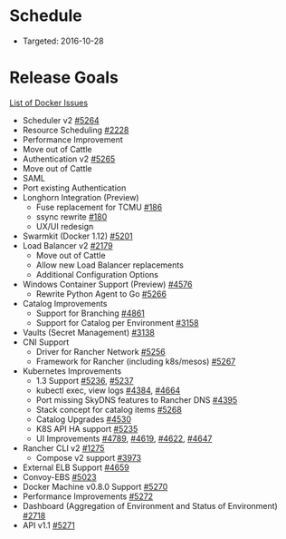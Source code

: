 # Schedule

* Targeted: 2016-10-28

# Release Goals

[List of Docker Issues](https://github.com/rancher/rancher/issues?q=is%3Aopen+label%3Akind%2F1.2-feature+milestone%3A%22Release+1.2.0%22)

* Scheduler v2 [#5264](https://github.com/rancher/rancher/issues/5264)
 * Resource Scheduling [#2228](https://github.com/rancher/rancher/issues/2228)
 * Performance Improvement
 * Move out of Cattle
* Authentication v2 [#5265](https://github.com/rancher/rancher/issues/5265)
 * Move out of Cattle
 * SAML
 * Port existing Authentication
* Longhorn Integration (Preview)
  * Fuse replacement for TCMU [#186](https://github.com/rancher/longhorn/issues/186)
  * ssync rewrite [#180](https://github.com/rancher/longhorn/issues/180)
  * UX/UI redesign
* Swarmkit (Docker 1.12) [#5201](https://github.com/rancher/rancher/issues/5201)
* Load Balancer v2 [#2179](https://github.com/rancher/rancher/issues/2179)
  * Move out of Cattle
  * Allow new Load Balancer replacements
  * Additional Configuration Options
* Windows Container Support (Preview) [#4576](https://github.com/rancher/rancher/issues/4576)
  * Rewrite Python Agent to Go [#5266](https://github.com/rancher/rancher/issues/5266)
* Catalog Improvements 
  * Support for Branching [#4861](https://github.com/rancher/rancher/issues/4861)
  * Support for Catalog per Environment [#3158](https://github.com/rancher/rancher/issues/3158)
* Vaults (Secret Management) [#3138](https://github.com/rancher/rancher/issues/3138)
* CNI Support
  * Driver for Rancher Network [#5256](https://github.com/rancher/rancher/issues/5256)
  * Framework for Rancher (including k8s/mesos) [#5267](https://github.com/rancher/rancher/issues/5267)
* Kubernetes Improvements
  * 1.3 Support [#5236](https://github.com/rancher/rancher/issues/5236), [#5237](https://github.com/rancher/rancher/issues/5237)
  * kubectl exec, view logs [#4384](https://github.com/rancher/rancher/issues/4384), [#4664](https://github.com/rancher/rancher/issues/4664)
  * Port missing SkyDNS features to Rancher DNS [#4395](https://github.com/rancher/rancher/issues/4395)
  * Stack concept for catalog items [#5268](https://github.com/rancher/rancher/issues/5268)
  * Catalog Upgrades [#4530](https://github.com/rancher/rancher/issues/4530)
  * K8S API HA support [#5235](https://github.com/rancher/rancher/issues/5235)
  * UI Improvements [#4789](https://github.com/rancher/rancher/issues/4789), [#4619](https://github.com/rancher/rancher/issues/4619), [#4622](https://github.com/rancher/rancher/issues/4622), [#4647](https://github.com/rancher/rancher/issues/4647)
* Rancher CLI v2 [#1275](https://github.com/rancher/rancher/issues/1275)
  * Compose v2 support [#3973](https://github.com/rancher/rancher/issues/3973)
* External ELB Support [#4659](https://github.com/rancher/rancher/issues/4659)   
* Convoy-EBS [#5023](https://github.com/rancher/rancher/issues/5023)
* Docker Machine v0.8.0 Support [#5270](https://github.com/rancher/rancher/issues/5270)
* Performance Improvements [#5272](https://github.com/rancher/rancher/issues/5272)
* Dashboard (Aggregation of Environment and Status of Environment) [#2718](https://github.com/rancher/rancher/issues/2718)
* API v1.1 [#5271](https://github.com/rancher/rancher/issues/5271)


